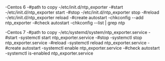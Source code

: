 -Centos 6
-#path to copy
-/etc/init.d/ntp_exporter
-#start
-/etc/init.d/ntp_exporter start
-#stop 
-/etc/init.d/ntp_exporter stop
-#reload
-/etc/init.d/ntp_exporter reload
-#create autostart
-chkconfig --add ntp_exporter
-#check autostart
-chkconfig --list | grep ntp

-Centos 7
-#path to copy
-/etc/systemd/system/ntp_exporter.service 
-#start
-systemctl start ntp_exporter.service
-#stop 
-systemctl stop ntp_exporter.service
-#reload
-systemctl reload ntp_exporter.service
-#create autostart
-systemctl enable ntp_exporter.service
-#check autostart
-systemctl is-enabled ntp_exporter.service
